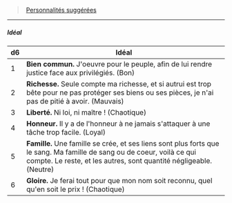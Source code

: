 ﻿---
!PersonalityIdealItem
Id: background_crapule_hd.md#idéal
ParentLink: background_crapule_hd.md#personnalités-suggérées
Name: Idéal
ParentName: Personnalités suggérées
NameLevel: 5
Attributes: {}
---
> [Personnalités suggérées](hd_background_crapule_personnalites_suggerees.md)

---

##### Idéal

|d6|Idéal|
|---|---|
|1|**Bien commun.** J'oeuvre pour le peuple, afin de lui rendre justice face aux privilégiés. (Bon)|
|2|**Richesse.** Seule compte ma richesse, et si autrui est trop bête pour ne pas protéger ses biens ou ses pièces, je n'ai pas de pitié à avoir. (Mauvais)|
|3|**Liberté.** Ni loi, ni maître ! (Chaotique)|
|4|**Honneur.** Il y a de l'honneur à ne jamais s'attaquer à une tâche trop facile. (Loyal)|
|5|**Famille.** Une famille se crée, et ses liens sont plus forts que le sang. Ma famille de sang ou de coeur, voilà ce qui compte. Le reste, et les autres, sont quantité négligeable. (Neutre)|
|6|**Gloire.** Je ferai tout pour que mon nom soit reconnu, quel qu'en soit le prix ! (Chaotique)|

